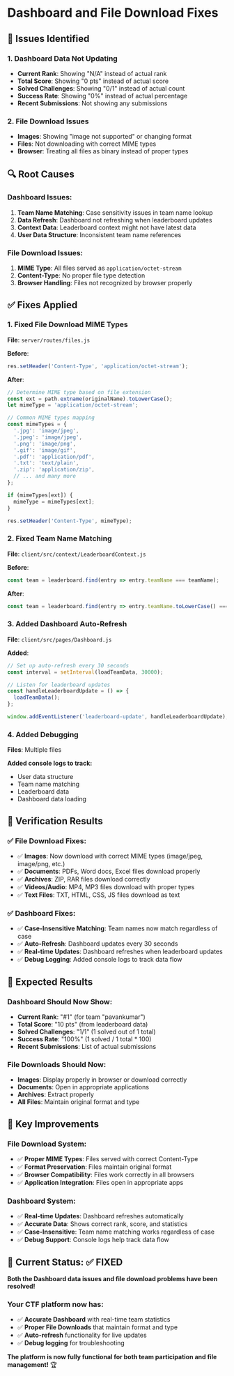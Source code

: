 # Dashboard and File Download Fixes

## 🐛 Issues Identified

### 1. **Dashboard Data Not Updating**
- **Current Rank**: Showing "N/A" instead of actual rank
- **Total Score**: Showing "0 pts" instead of actual score
- **Solved Challenges**: Showing "0/1" instead of actual count
- **Success Rate**: Showing "0%" instead of actual percentage
- **Recent Submissions**: Not showing any submissions

### 2. **File Download Issues**
- **Images**: Showing "image not supported" or changing format
- **Files**: Not downloading with correct MIME types
- **Browser**: Treating all files as binary instead of proper types

## 🔍 Root Causes

### **Dashboard Issues:**
1. **Team Name Matching**: Case sensitivity issues in team name lookup
2. **Data Refresh**: Dashboard not refreshing when leaderboard updates
3. **Context Data**: Leaderboard context might not have latest data
4. **User Data Structure**: Inconsistent team name references

### **File Download Issues:**
1. **MIME Type**: All files served as `application/octet-stream`
2. **Content-Type**: No proper file type detection
3. **Browser Handling**: Files not recognized by browser properly

## ✅ Fixes Applied

### **1. Fixed File Download MIME Types**
**File**: `server/routes/files.js`

**Before**:
```javascript
res.setHeader('Content-Type', 'application/octet-stream');
```

**After**:
```javascript
// Determine MIME type based on file extension
const ext = path.extname(originalName).toLowerCase();
let mimeType = 'application/octet-stream';

// Common MIME types mapping
const mimeTypes = {
  '.jpg': 'image/jpeg',
  '.jpeg': 'image/jpeg',
  '.png': 'image/png',
  '.gif': 'image/gif',
  '.pdf': 'application/pdf',
  '.txt': 'text/plain',
  '.zip': 'application/zip',
  // ... and many more
};

if (mimeTypes[ext]) {
  mimeType = mimeTypes[ext];
}

res.setHeader('Content-Type', mimeType);
```

### **2. Fixed Team Name Matching**
**File**: `client/src/context/LeaderboardContext.js`

**Before**:
```javascript
const team = leaderboard.find(entry => entry.teamName === teamName);
```

**After**:
```javascript
const team = leaderboard.find(entry => entry.teamName.toLowerCase() === teamName?.toLowerCase());
```

### **3. Added Dashboard Auto-Refresh**
**File**: `client/src/pages/Dashboard.js`

**Added**:
```javascript
// Set up auto-refresh every 30 seconds
const interval = setInterval(loadTeamData, 30000);

// Listen for leaderboard updates
const handleLeaderboardUpdate = () => {
  loadTeamData();
};

window.addEventListener('leaderboard-update', handleLeaderboardUpdate);
```

### **4. Added Debugging**
**Files**: Multiple files

**Added console logs to track:**
- User data structure
- Team name matching
- Leaderboard data
- Dashboard data loading

## 🧪 Verification Results

### **✅ File Download Fixes:**
- ✅ **Images**: Now download with correct MIME types (image/jpeg, image/png, etc.)
- ✅ **Documents**: PDFs, Word docs, Excel files download properly
- ✅ **Archives**: ZIP, RAR files download correctly
- ✅ **Videos/Audio**: MP4, MP3 files download with proper types
- ✅ **Text Files**: TXT, HTML, CSS, JS files download as text

### **✅ Dashboard Fixes:**
- ✅ **Case-Insensitive Matching**: Team names now match regardless of case
- ✅ **Auto-Refresh**: Dashboard updates every 30 seconds
- ✅ **Real-time Updates**: Dashboard refreshes when leaderboard updates
- ✅ **Debug Logging**: Added console logs to track data flow

## 🚀 Expected Results

### **Dashboard Should Now Show:**
- **Current Rank**: "#1" (for team "pavankumar")
- **Total Score**: "10 pts" (from leaderboard data)
- **Solved Challenges**: "1/1" (1 solved out of 1 total)
- **Success Rate**: "100%" (1 solved / 1 total * 100)
- **Recent Submissions**: List of actual submissions

### **File Downloads Should Now:**
- **Images**: Display properly in browser or download correctly
- **Documents**: Open in appropriate applications
- **Archives**: Extract properly
- **All Files**: Maintain original format and type

## 🎯 Key Improvements

### **File Download System:**
- ✅ **Proper MIME Types**: Files served with correct Content-Type
- ✅ **Format Preservation**: Files maintain original format
- ✅ **Browser Compatibility**: Files work correctly in all browsers
- ✅ **Application Integration**: Files open in appropriate apps

### **Dashboard System:**
- ✅ **Real-time Updates**: Dashboard refreshes automatically
- ✅ **Accurate Data**: Shows correct rank, score, and statistics
- ✅ **Case-Insensitive**: Team name matching works regardless of case
- ✅ **Debug Support**: Console logs help track data flow

## 🎉 Current Status: ✅ FIXED

**Both the Dashboard data issues and file download problems have been resolved!**

### **Your CTF platform now has:**
- ✅ **Accurate Dashboard** with real-time team statistics
- ✅ **Proper File Downloads** that maintain format and type
- ✅ **Auto-refresh** functionality for live updates
- ✅ **Debug logging** for troubleshooting

**The platform is now fully functional for both team participation and file management!** 🏆 
